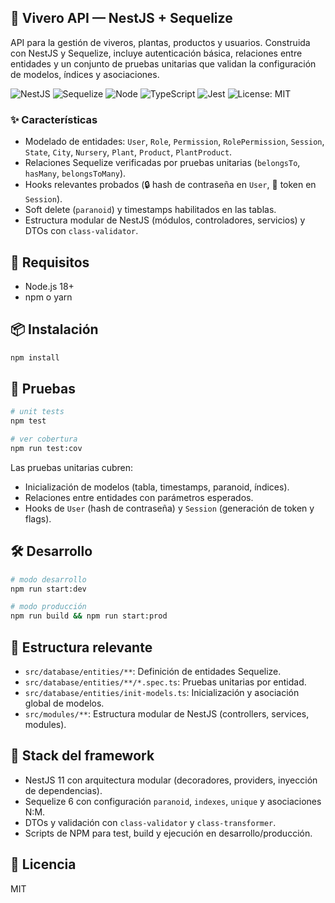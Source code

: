 ## 🌱 Vivero API — NestJS + Sequelize

API para la gestión de viveros, plantas, productos y usuarios. Construida con NestJS y Sequelize, incluye autenticación básica, relaciones entre entidades y un conjunto de pruebas unitarias que validan la configuración de modelos, índices y asociaciones.

![NestJS](https://img.shields.io/badge/NestJS-11-E0234E?logo=nestjs&logoColor=white)
![Sequelize](https://img.shields.io/badge/Sequelize-6-52B0E7?logo=sequelize&logoColor=white)
![Node](https://img.shields.io/badge/Node.js-18+-339933?logo=node.js&logoColor=white)
![TypeScript](https://img.shields.io/badge/TypeScript-5-3178C6?logo=typescript&logoColor=white)
![Jest](https://img.shields.io/badge/Tests-Jest-99425B?logo=jest&logoColor=white)
![License: MIT](https://img.shields.io/badge/License-MIT-blue.svg)

### ✨ Características
- Modelado de entidades: `User`, `Role`, `Permission`, `RolePermission`, `Session`, `State`, `City`, `Nursery`, `Plant`, `Product`, `PlantProduct`.
- Relaciones Sequelize verificadas por pruebas unitarias (`belongsTo`, `hasMany`, `belongsToMany`).
- Hooks relevantes probados (🔒 hash de contraseña en `User`, 🔑 token en `Session`).
- Soft delete (`paranoid`) y timestamps habilitados en las tablas.
- Estructura modular de NestJS (módulos, controladores, servicios) y DTOs con `class-validator`.

## 🧰 Requisitos
- Node.js 18+
- npm o yarn

## 📦 Instalación
```bash
npm install
```

## 🧪 Pruebas
```bash
# unit tests
npm test

# ver cobertura
npm run test:cov
```

Las pruebas unitarias cubren:
- Inicialización de modelos (tabla, timestamps, paranoid, índices).
- Relaciones entre entidades con parámetros esperados.
- Hooks de `User` (hash de contraseña) y `Session` (generación de token y flags).

## 🛠️ Desarrollo
```bash
# modo desarrollo
npm run start:dev

# modo producción
npm run build && npm run start:prod
```

## 📂 Estructura relevante
- `src/database/entities/**`: Definición de entidades Sequelize.
- `src/database/entities/**/*.spec.ts`: Pruebas unitarias por entidad.
- `src/database/entities/init-models.ts`: Inicialización y asociación global de modelos.
- `src/modules/**`: Estructura modular de NestJS (controllers, services, modules).

## 🚀 Stack del framework
- NestJS 11 con arquitectura modular (decoradores, providers, inyección de dependencias).
- Sequelize 6 con configuración `paranoid`, `indexes`, `unique` y asociaciones N:M.
- DTOs y validación con `class-validator` y `class-transformer`.
- Scripts de NPM para test, build y ejecución en desarrollo/producción.

## 📜 Licencia
MIT
